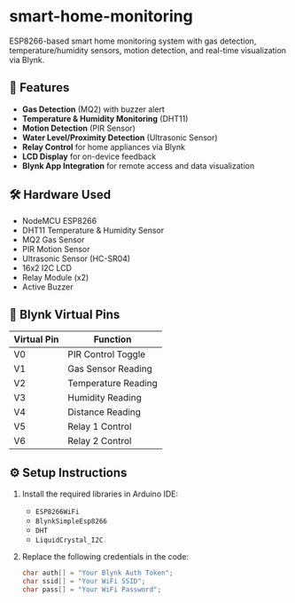 # smart-home-monitoring
ESP8266-based smart home monitoring system with gas detection, temperature/humidity sensors, motion detection, and real-time visualization via Blynk.

## 🚀 Features

- **Gas Detection** (MQ2) with buzzer alert
- **Temperature & Humidity Monitoring** (DHT11)
- **Motion Detection** (PIR Sensor)
- **Water Level/Proximity Detection** (Ultrasonic Sensor)
- **Relay Control** for home appliances via Blynk
- **LCD Display** for on-device feedback
- **Blynk App Integration** for remote access and data visualization

## 🛠 Hardware Used

- NodeMCU ESP8266
- DHT11 Temperature & Humidity Sensor
- MQ2 Gas Sensor
- PIR Motion Sensor
- Ultrasonic Sensor (HC-SR04)
- 16x2 I2C LCD
- Relay Module (x2)
- Active Buzzer

## 📱 Blynk Virtual Pins

| Virtual Pin | Function              |
|-------------|-----------------------|
| V0          | PIR Control Toggle    |
| V1          | Gas Sensor Reading    |
| V2          | Temperature Reading   |
| V3          | Humidity Reading      |
| V4          | Distance Reading      |
| V5          | Relay 1 Control       |
| V6          | Relay 2 Control       |

## ⚙️ Setup Instructions

1. Install the required libraries in Arduino IDE:
   - `ESP8266WiFi`
   - `BlynkSimpleEsp8266`
   - `DHT`
   - `LiquidCrystal_I2C`

2. Replace the following credentials in the code:
   ```cpp
   char auth[] = "Your Blynk Auth Token";
   char ssid[] = "Your WiFi SSID";
   char pass[] = "Your WiFi Password";
